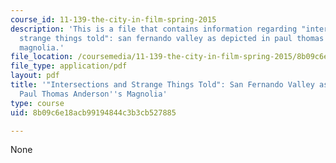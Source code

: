 ```yaml
---
course_id: 11-139-the-city-in-film-spring-2015
description: 'This is a file that contains information regarding "intersections and
  strange things told": san fernando valley as depicted in paul thomas anderson''s
  magnolia.'
file_location: /coursemedia/11-139-the-city-in-film-spring-2015/8b09c6e18acb99194844c3b3cb527885_MIT11_139S15_Final_Paper1.pdf
file_type: application/pdf
layout: pdf
title: '"Intersections and Strange Things Told": San Fernando Valley as Depicted in
  Paul Thomas Anderson''s Magnolia'
type: course
uid: 8b09c6e18acb99194844c3b3cb527885

---
```

None